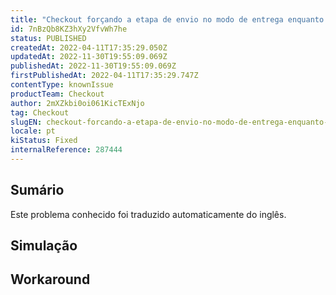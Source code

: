 ```yaml
---
title: "Checkout forçando a etapa de envio no modo de entrega enquanto a opção de endereço e ponto de retirada foi definida via API"
id: 7nBzQb8KZ3hXy2VfvWh7he
status: PUBLISHED
createdAt: 2022-04-11T17:35:29.050Z
updatedAt: 2022-11-30T19:55:09.069Z
publishedAt: 2022-11-30T19:55:09.069Z
firstPublishedAt: 2022-04-11T17:35:29.747Z
contentType: knownIssue
productTeam: Checkout
author: 2mXZkbi0oi061KicTExNjo
tag: Checkout
slugEN: checkout-forcando-a-etapa-de-envio-no-modo-de-entrega-enquanto-a-opcao-de-endereco-e-ponto-de-retirada-foi-definida-via-api
locale: pt
kiStatus: Fixed
internalReference: 287444
---
```


## Sumário

<div class="alert alert-info">
  <p>Este problema conhecido foi traduzido automaticamente do inglês.</p>
</div>



## Simulação



## Workaround




